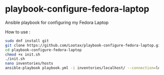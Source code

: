 # playbook-configure-fedora-laptop

Ansible playbook for configuring my Fedora Laptop

How to use :

```bash
sudo dnf install git
git clone https://github.com/Lootax/playbook-configure-fedora-laptop.git
cd playbook-configure-fedora-laptop
chmod +x init.sh
./init.sh
nano inventories/hosts
ansible-playbook playbook.yml -i inventories/localhost/ --connection=local
```